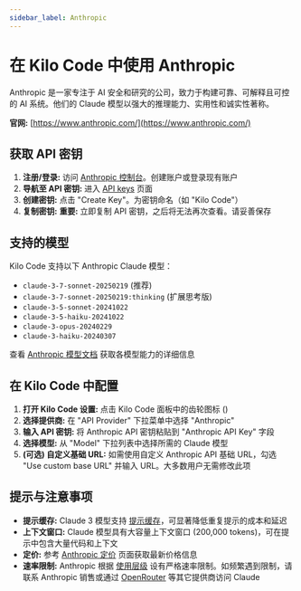 ```yaml
---
sidebar_label: Anthropic
---
```


# 在 Kilo Code 中使用 Anthropic

Anthropic 是一家专注于 AI 安全和研究的公司，致力于构建可靠、可解释且可控的 AI 系统。他们的 Claude 模型以强大的推理能力、实用性和诚实性著称。

**官网:** [https://www.anthropic.com/](https://www.anthropic.com/)

## 获取 API 密钥

1. **注册/登录:** 访问 [Anthropic 控制台](https://console.anthropic.com/)。创建账户或登录现有账户
2. **导航至 API 密钥:** 进入 [API keys](https://console.anthropic.com/settings/keys) 页面
3. **创建密钥:** 点击 "Create Key"。为密钥命名（如 "Kilo Code"）
4. **复制密钥:** **重要:** 立即复制 API 密钥，之后将无法再次查看。请妥善保存

## 支持的模型

Kilo Code 支持以下 Anthropic Claude 模型：

- `claude-3-7-sonnet-20250219` (推荐)
- `claude-3-7-sonnet-20250219:thinking` (扩展思考版)
- `claude-3-5-sonnet-20241022`
- `claude-3-5-haiku-20241022`
- `claude-3-opus-20240229`
- `claude-3-haiku-20240307`

查看 [Anthropic 模型文档](https://docs.anthropic.com/en/docs/about-claude/models) 获取各模型能力的详细信息

## 在 Kilo Code 中配置

1. **打开 Kilo Code 设置:** 点击 Kilo Code 面板中的齿轮图标 (<Codicon name="gear" />)
2. **选择提供商:** 在 "API Provider" 下拉菜单中选择 "Anthropic"
3. **输入 API 密钥:** 将 Anthropic API 密钥粘贴到 "Anthropic API Key" 字段
4. **选择模型:** 从 "Model" 下拉列表中选择所需的 Claude 模型
5. **(可选) 自定义基础 URL:** 如需使用自定义 Anthropic API 基础 URL，勾选 "Use custom base URL" 并输入 URL。大多数用户无需修改此项

## 提示与注意事项

- **提示缓存:** Claude 3 模型支持 [提示缓存](https://docs.anthropic.com/en/docs/build-with-claude/prompt-caching)，可显著降低重复提示的成本和延迟
- **上下文窗口:** Claude 模型具有大容量上下文窗口 (200,000 tokens)，可在提示中包含大量代码和上下文
- **定价:** 参考 [Anthropic 定价](https://www.anthropic.com/pricing) 页面获取最新价格信息
- **速率限制:** Anthropic 根据 [使用层级](https://docs.anthropic.com/en/api/rate-limits#requirements-to-advance-tier) 设有严格速率限制。如频繁遇到限制，请联系 Anthropic 销售或通过 [OpenRouter](/providers/openrouter) 等其它提供商访问 Claude
